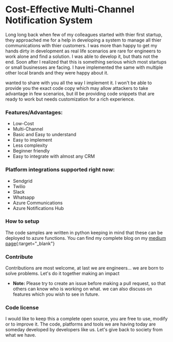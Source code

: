 # Cost-Effective Multi-Channel Notification System

Long long back when few of my colleagues started with thier first startup, they approached me for a help in developing a system to manage all thier communications with thier customers. I was more than happy to get my hands dirty in development as real life scenarios are rare for engineers to work alone and find a solution. I was able to develop it, but thats not the end. Soon after I realized that this is something serious which most startups or small businesses are facing. I have implemented the same with multiple other local brands and they were happy about it.

wanted to share with you all the way I implement it. I won't be able to provide you the exact code copy which may allow attackers to take advantage in few scenarios, but ill be providing code snippets that are ready to work but needs customization for a rich experience.


### Features/Advantages:
- Low-Cost
- Multi-Channel
- Basic and Easy to understand
- Easy to implement
- Less complexity
- Beginner friendly
- Easy to integrate with almost any CRM

### Platform integrations supported right now:
- Sendgrid
- Twilio
- Slack
- Whatsapp
- Azure Communications
- Azure Notifications Hub

### How to setup
The code samples are written in python keeping in mind that these can be deployed to azure functions.
You can find my complete blog on my [medium page](https://shanmukhkotharu.medium.com/cost-effective-multi-channel-notification-system-easy-to-implement-azure-best-practices-ffb6916b023b "Shanmukh's blog on Medium"){:target="_blank"}

### Contribute
Contributions are most welcome, at last we are engineers... we are born to solve problems. Let's do it together making an impact
- **Note:** Please try to create an issue before making a pull request, so that others can know who is working on what. we can also discuss on features which you wish to see in future.

### Code license
I would like to keep this a complete open source, you are free to use, modify or to improve it. The code, platforms and tools we are having today are someday developed by developers like us. Let's give back to society from what we have.
